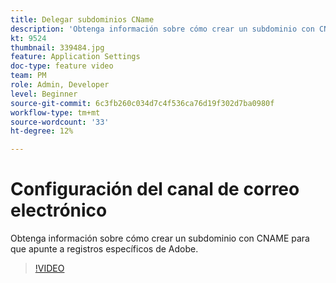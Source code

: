 ```yaml
---
title: Delegar subdominios CName
description: 'Obtenga información sobre cómo crear un subdominio con CNAME para que apunte a registros específicos de Adobe. '
kt: 9524
thumbnail: 339484.jpg
feature: Application Settings
doc-type: feature video
team: PM
role: Admin, Developer
level: Beginner
source-git-commit: 6c3fb260c034d7c4f536ca76d19f302d7ba0980f
workflow-type: tm+mt
source-wordcount: '33'
ht-degree: 12%

---
```


# Configuración del canal de correo electrónico

Obtenga información sobre cómo crear un subdominio con CNAME para que apunte a registros específicos de Adobe.

>[!VIDEO](https://video.tv.adobe.com/v/339484?quality=12)
